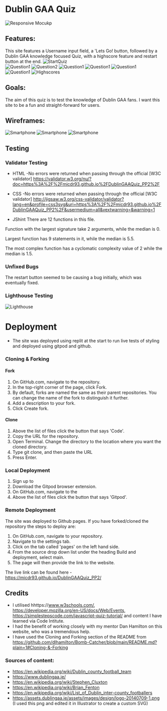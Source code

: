 # Dublin GAA Quiz

![Responsive Mocukp](https://github.com/micdr93/DublinGAAQuiz_PP2/blob/main/assets/readme-images/responsive_mockup.png)

## Features: 

This site features a Username input field, a 'Lets Go! button, followed by a Dublin GAA knowledge focused Quiz, with a highscore feature and restart button at the end.
![StartQuiz](https://github.com/micdr93/DublinGAAQuiz_PP2/blob/main/assets/readme-images/Startquiz.png)            
![Question1](https://github.com/micdr93/DublinGAAQuiz_PP2/blob/main/assets/readme-images/question1.png)
![Question2](https://github.com/micdr93/DublinGAAQuiz_PP2/blob/main/assets/readme-images/question2.png)
![Question1](https://github.com/micdr93/DublinGAAQuiz_PP2/blob/main/assets/readme-images/question3.png)
![Question1](https://github.com/micdr93/DublinGAAQuiz_PP2/blob/main/assets/readme-images/question4.png)
![Question1](https://github.com/micdr93/DublinGAAQuiz_PP2/blob/main/assets/readme-images/question5.png)
![Question1](https://github.com/micdr93/DublinGAAQuiz_PP2/blob/main/assets/readme-images/question6.png)
![Highscores](https://github.com/micdr93/DublinGAAQuiz_PP2/blob/main/assets/readme-images/highscores.png)




## Goals:
The aim of this quiz is to test the knowledge of Dublin GAA fans. I want this site to be a fun and straight-forward for users.

## Wireframes:
![Smartphone](https://github.com/micdr93/DublinGAAQuiz_PP2/blob/main/assets/readme-images/Wireframe1.png)
![Smartphone](https://github.com/micdr93/DublinGAAQuiz_PP2/blob/main/assets/readme-images/Wireframe2.png)
![Smartphone](https://github.com/micdr93/DublinGAAQuiz_PP2/blob/main/assets/readme-images/Wireframe3.png)

## Testing 

### Validator Testing 

- HTML
  -No errors were returned when passing through the official [W3C validator]
  https://validator.w3.org/nu/?doc=https%3A%2F%2Fmicdr93.github.io%2FDublinGAAQuiz_PP2%2F


- CSS 
  -No errors were returned when passing through the official [W3C validator]
  http://jigsaw.w3.org/css-validator/validator?lang=en&profile=css3svg&uri=https%3A%2F%2Fmicdr93.github.io%2FDublinGAAQuiz_PP2%2F&usermedium=all&vextwarning=&warning=1
- JShint
There are 12 functions in this file.

Function with the largest signature take 2 arguments, while the median is 0.

Largest function has 9 statements in it, while the median is 5.5.

The most complex function has a cyclomatic complexity value of 2 while the median is 1.5.

### Unfixed Bugs

The restart button seemed to be causing a bug initially, which was eventually fixed.


### Lighthouse Testing 
![Lighthouse](https://github.com/micdr93/DublinGAAQuiz_PP2/blob/main/assets/readme-images/Lighthouse.png)



# Deployment

- The site was deployed using replit at the start to run live tests of styling and deployed using gitpod and github.

### Cloning & Forking
#### Fork
1. On GitHub.com, navigate to the repository.
2. In the top-right corner of the page, click Fork.
3. By default, forks are named the same as their parent repositories. You can change the name of the fork to distinguish it further.
4. Add a description to your fork.
5. Click Create fork.

#### Clone
1. Above the list of files click the button that says 'Code'.
2. Copy the URL for the repository.
3. Open Terminal. Change the directory to the location where you want the cloned directory.
4. Type git clone, and then paste the URL
5. Press Enter.

### Local Deployment
1. Sign up to 
2. Download the Gitpod browser extension.
3. On GitHub.com, navigate to the 
4. Above the list of files click the button that says 'Gitpod'.

### Remote Deployment
 The site was deployed to Github pages. If you have forked/cloned the repository the steps to deploy are:
 1. On GitHub.com, navigate to your repository.
 2. Navigate to the settings tab.
 3. Click on the tab called 'pages' on the left hand side.
 4. From the source drop down list under the heading Build and deployment, select main.
 5. The page will then provide the link to the website.

 The live link can be found here - https://micdr93.github.io/DublinGAAQuiz_PP2/
 ## Credits 

- I utilised hhttps://www.w3schools.com/, https://developer.mozilla.org/en-US/docs/Web/Events, https://simplestepscode.com/javascript-quiz-tutorial/ and content I have learned via Code Intitute.
- I had the benefit of working closely with my mentor Dan Hamilton on this website, who was a tremendous help.
- I have used the Cloning and Forking section of the README from https://github.com/dlhamilton/Bomb-Catcher/blob/main/README.md?plain=1#Cloning-&-Forking


### Sources of content:
- https://en.wikipedia.org/wiki/Dublin_county_football_team
- https://www.dublingaa.ie/
- https://en.wikipedia.org/wiki/Stephen_Cluxton
- https://en.wikipedia.org/wiki/Brian_Fenton
- https://en.wikipedia.org/wiki/List_of_Dublin_inter-county_footballers
- https://assets.dublingaa.ie/assets/images/design/logo-20140709-1.png (I used this png and edited it in Illustrator to create a custom SVG)






